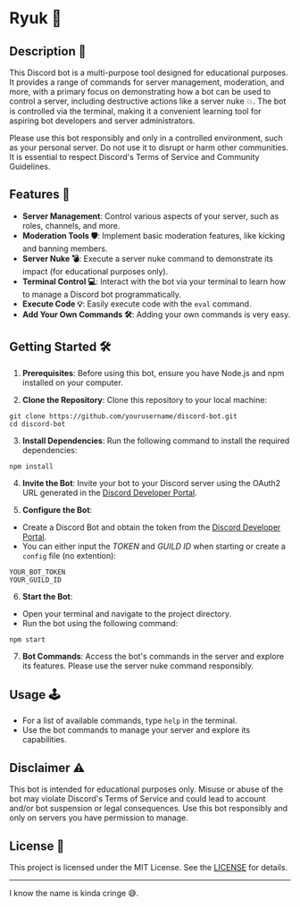 # Ryuk 🧨

<!-- ![Bot Logo](bot_logo.png) -->

## Description 📝

This Discord bot is a multi-purpose tool designed for educational purposes. It provides a range of commands for server management, moderation, and more, with a primary focus on demonstrating how a bot can be used to control a server, including destructive actions like a server nuke 💥. The bot is controlled via the terminal, making it a convenient learning tool for aspiring bot developers and server administrators.

Please use this bot responsibly and only in a controlled environment, such as your personal server. Do not use it to disrupt or harm other communities. It is essential to respect Discord's Terms of Service and Community Guidelines.

## Features 🚀

- **Server Management**: Control various aspects of your server, such as roles, channels, and more.
- **Moderation Tools 🛡️**: Implement basic moderation features, like kicking and banning members.
- **Server Nuke 💣**: Execute a server nuke command to demonstrate its impact (for educational purposes only).
- **Terminal Control 💻**: Interact with the bot via your terminal to learn how to manage a Discord bot programmatically.
- **Execute Code 💡**: Easily execute code with the `eval` command.
- **Add Your Own Commands 🛠️**: Adding your own commands is very easy.

## Getting Started 🛠️

1. **Prerequisites**: Before using this bot, ensure you have Node.js and npm installed on your computer.

2. **Clone the Repository**: Clone this repository to your local machine:

```ssh
git clone https://github.com/yourusername/discord-bot.git
cd discord-bot
```

3. **Install Dependencies**: Run the following command to install the required dependencies:

```ssh
npm install
```

4. **Invite the Bot**: Invite your bot to your Discord server using the OAuth2 URL generated in the [Discord Developer Portal](https://discord.com/developers/applications).

5. **Configure the Bot**:

- Create a Discord Bot and obtain the token from the [Discord Developer Portal](https://discord.com/developers/applications).
- You can either input the _TOKEN_ and _GUILD ID_ when starting or create a `config` file (no extention):

```
YOUR_BOT_TOKEN
YOUR_GUILD_ID
```

6. **Start the Bot**:

- Open your terminal and navigate to the project directory.
- Run the bot using the following command:

```ssh
npm start
```

7. **Bot Commands**: Access the bot's commands in the server and explore its features. Please use the server nuke command responsibly.

## Usage 🕹️

- For a list of available commands, type `help` in the terminal.
- Use the bot commands to manage your server and explore its capabilities.

## Disclaimer ⚠️

This bot is intended for educational purposes only. Misuse or abuse of the bot may violate Discord's Terms of Service and could lead to account and/or bot suspension or legal consequences. Use this bot responsibly and only on servers you have permission to manage.

## License 📜

This project is licensed under the MIT License. See the [LICENSE](LICENSE) for details.

---

I know the name is kinda cringe 😅.
